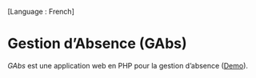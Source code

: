 [Language : French]

# Gestion d’Absence (GAbs)
*GAbs* est une application web en PHP pour la gestion d’absence ([Demo](https://www.youtube.com/watch?v=qnqLmo-b208)).
